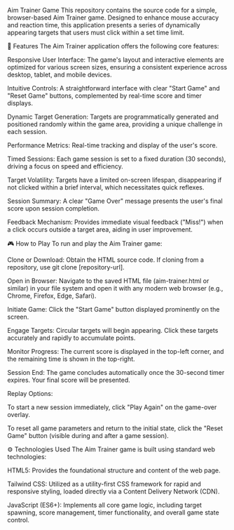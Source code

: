 Aim Trainer Game
This repository contains the source code for a simple, browser-based Aim Trainer game. Designed to enhance mouse accuracy and reaction time, this application presents a series of dynamically appearing targets that users must click within a set time limit.

🎯 Features
The Aim Trainer application offers the following core features:

Responsive User Interface: The game's layout and interactive elements are optimized for various screen sizes, ensuring a consistent experience across desktop, tablet, and mobile devices.

Intuitive Controls: A straightforward interface with clear "Start Game" and "Reset Game" buttons, complemented by real-time score and timer displays.

Dynamic Target Generation: Targets are programmatically generated and positioned randomly within the game area, providing a unique challenge in each session.

Performance Metrics: Real-time tracking and display of the user's score.

Timed Sessions: Each game session is set to a fixed duration (30 seconds), driving a focus on speed and efficiency.

Target Volatility: Targets have a limited on-screen lifespan, disappearing if not clicked within a brief interval, which necessitates quick reflexes.

Session Summary: A clear "Game Over" message presents the user's final score upon session completion.

Feedback Mechanism: Provides immediate visual feedback ("Miss!") when a click occurs outside a target area, aiding in user improvement.

🎮 How to Play
To run and play the Aim Trainer game:

Clone or Download: Obtain the HTML source code. If cloning from a repository, use git clone [repository-url].

Open in Browser: Navigate to the saved HTML file (aim-trainer.html or similar) in your file system and open it with any modern web browser (e.g., Chrome, Firefox, Edge, Safari).

Initiate Game: Click the "Start Game" button displayed prominently on the screen.

Engage Targets: Circular targets will begin appearing. Click these targets accurately and rapidly to accumulate points.

Monitor Progress: The current score is displayed in the top-left corner, and the remaining time is shown in the top-right.

Session End: The game concludes automatically once the 30-second timer expires. Your final score will be presented.

Replay Options:

To start a new session immediately, click "Play Again" on the game-over overlay.

To reset all game parameters and return to the initial state, click the "Reset Game" button (visible during and after a game session).

⚙️ Technologies Used
The Aim Trainer game is built using standard web technologies:

HTML5: Provides the foundational structure and content of the web page.

Tailwind CSS: Utilized as a utility-first CSS framework for rapid and responsive styling, loaded directly via a Content Delivery Network (CDN).

JavaScript (ES6+): Implements all core game logic, including target spawning, score management, timer functionality, and overall game state control.
